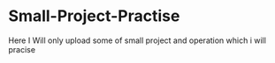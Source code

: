 # Small-Project-Practise
Here I Will only upload some of small project and operation which i will pracise
